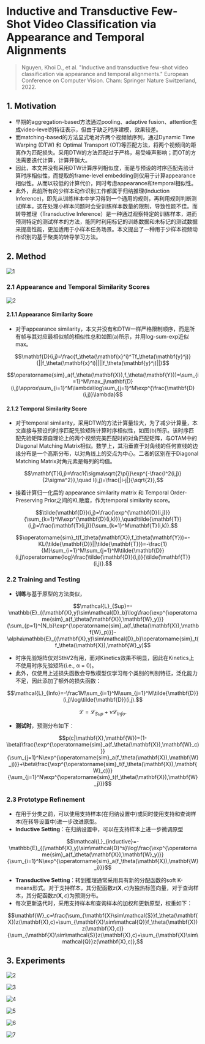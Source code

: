 # Inductive and Transductive Few-Shot Video Classification via Appearance and Temporal Alignments

> Nguyen, Khoi D., et al. "Inductive and transductive few-shot video classification via appearance and temporal alignments." European Conference on Computer Vision. Cham: Springer Nature Switzerland, 2022.

## 1. Motivation

- 早期的aggregation-based方法通过pooling、adaptive fusion、attention生成video-level的特征表示，但由于缺乏时序建模，效果较差。
- 而matching-based的方法显式地对齐两个视频帧序列，通过Dynamic Time Warping (DTW)  和 Optimal Transport (OT)等匹配方法，将两个视频间的距离作为匹配损失。采用DTW的方法匹配过于严格，易受噪声影响；而OT的方法需要迭代计算，计算开销大。
- 因此，本文并没有采用DTW计算序列相似度，而是与预设的时序匹配先验计算时序相似性，而提取的frame-level embedding则仅用于计算appearance相似性。从而以较低的计算代价，同时考虑appearance和temporal相似性。
- 此外，此前所有的少样本动作识别工作都属于归纳推理(Induction Inference)，即先从训练样本中学习得到一个通用的规则，再利用规则判断测试样本，这在处理小样本问题时会受训练样本数量的限制，导致性能不佳。而转导推理（Transductive Inference）是一种通过观察特定的训练样本，进而预测特定的测试样本的方法，能同时利用标记的训练数据和未标记的测试数据来提高性能，更加适用于小样本任务场景。本文提出了一种用于少样本视频动作识别的基于聚类的转导学习方法。

## 2. Method

![1](https://raw.githubusercontent.com/bobochow/blog_img/main/img/fsvc-ata1.png)

### 2.1 Appearance and Temporal Similarity Scores

![2](https://raw.githubusercontent.com/bobochow/blog_img/main/img/fsvc-ata.png)

#### 2.1.1 Appearance Similarity Score

- 对于appearance similarity，本文并没有和DTW一样严格限制顺序，而是所有帧与其对应最相似帧的相似性总和如图(a)所示，并用log-sum-exp近似max。

$$\mathbf{D}(i,j)=\frac{f_\theta(\mathbf{x}^i)^Tf_\theta(\mathbf{y}^j)}{||f_\theta(\mathbf{x}^i)||||f_\theta(\mathbf{y}^j)||}$$

$$\operatorname{sim}_a(f_\theta(\mathbf{X}),f_\theta(\mathbf{Y}))=\sum_{i=1}^M\max_j\mathbf{D}(i,j)\approx\sum_{i=1}^M\lambda\log\sum_{j=1}^M\exp^{\frac{\mathbf{D}(i,j)}\lambda}$$

#### 2.1.2 Temporal Similarity Score

- 对于temporal similarity，采用DTW的方法计算量较大，为了减少计算量，本文直接与预设的时序匹配先验矩阵计算时序相似性，如图(b)所示。该时序匹配先验矩阵源自理论上的两个视频完美匹配时的对角匹配矩阵，与OTAM中的Diagonal Matching Matrix相似。数学上，其沿垂直于对角线的任何直线的边缘分布是一个高斯分布，以对角线上的交点为中心。二者的区别在于Diagonal Matching Matrix对角元素是每列的均值。

$$\mathbf{T}(i,j)=\frac1{\sigma\sqrt{2\pi}}\exp^{-\frac{l^2(i,j)}{2\sigma^2}},\quad l(i,j)=\frac{|i-j|}{\sqrt{2}},$$

- 接着计算归一化后的 appearance similarity matrix 和 Temporal Order-Preserving Prior之间的KL散度，作为temporal similarity score。

$$\tilde{\mathbf{D}}(i,j)=\frac{\exp^{\mathbf{D}(i,j)}}{\sum_{k=1}^M\exp^{\mathbf{D}(i,k)}},\quad\tilde{\mathbf{T}}(i,j)=\frac{\mathbf{T}(i,j)}{\sum_{k=1}^M\mathbf{T}(i,k)}.$$

$$\operatorname{sim}_t(f_\theta(\mathbf{X}),f_\theta(\mathbf{Y}))=-KL(\tilde{\mathbf{D}}||\tilde{\mathbf{T}})=-\frac{1}{M}\sum_{i=1}^M\sum_{j=1}^M\tilde{\mathbf{D}}(i,j)\operatorname{log}\frac{\tilde{\mathbf{D}}(i,j)}{\tilde{\mathbf{T}}(i,j)}.$$

### 2.2 Training and Testing

- **训练**与基于原型的方法类似，

$$\mathcal{L}_{Sup}=-\mathbb{E}_{(\mathbf{X},y)\sim\mathcal{D}_b}\log\frac{\exp^{\operatorname{sim}_a(f_\theta(\mathbf{X}),\mathbf{W}_y)}}{\sum_{p=1}^{N_b}\exp^{\operatorname{sim}_a(f_\theta(\mathbf{X}),\mathbf{W}_p)}}-\alpha\mathbb{E}_{(\mathbf{X},y)\sim\mathcal{D}_b}\operatorname{sim}_t(f_\theta(\mathbf{X}),\mathbf{W}_y)$$

- 时序先验矩阵仅对SthV2有用，而对Kinetics效果不明显，因此在Kinetics上不使用时序先验矩阵(i.e., α = 0)。
- 此外，仅使用上述损失函数会导致模型仅学习每个类别的判别特征，泛化能力不足，因此添加了额外的损失函数：

$$\mathcal{L}_{Info}=-\frac1M\sum_{i=1}^M\sum_{j=1}^M\tilde{\mathbf{D}}(i,j)\log\tilde{\mathbf{D}}(i,j).$$

$$\mathcal{L}=\mathcal{L}_{Sup}+\nu\mathcal{L}_{Info}.$$

- **测试时**，预测分布如下：

$$p(c|\mathbf{X},\mathbf{W})=(1-\beta)\frac{\exp^{\operatorname{sim}_a(f_\theta(\mathbf{X}),\mathbf{W}_c)}}{\sum_{j=1}^N\exp^{\operatorname{sim}_a(f_\theta(\mathbf{X}),\mathbf{W}_j)}}+\beta\frac{\exp^{\operatorname{sim}_t(f_\theta(\mathbf{X}),\mathbf{W}_c)}}{\sum_{j=1}^N\exp^{\operatorname{sim}_t(f_\theta(\mathbf{X}),\mathbf{W}_j)}}$$

### 2.3 Prototype Refinement

- 在用于分类之前，可以使用支持样本(在归纳设置中)或同时使用支持和查询样本(在转导设置中)进一步改进原型。
- **Inductive Setting**：在归纳设置中，可以在支持样本上进一步微调原型

$$\mathcal{L}_{inductive}=-\mathbb{E}_{(\mathbf{X},y)\sim\mathcal{D}^s}\log\frac{\exp^{\operatorname{sim}_a(f_\theta(\mathbf{X}),\mathbf{W}_y)}}{\sum_{i=1}^N\exp^{\operatorname{sim}_a(f_\theta(\mathbf{X}),\mathbf{W}_i)}}$$

- **Transductive Setting**：转到推理通常采用具有新的分配函数的soft K-means形式。对于支持样本，其分配函数$z(\mathbf{X},c)$为独热标签向量，对于查询样本，其分配函数$z(\mathbf{X},c)$为预测分布。
- 每次更新迭代时，采用支持样本和查询样本的加权和更新原型，权重如下：

$$\mathbf{W}_c=\frac{\sum_{\mathbf{X}\sim\mathcal{S}}f_\theta(\mathbf{X})z(\mathbf{X},c)+\sum_{\mathbf{X}\sim\mathcal{Q}}f_\theta(\mathbf{X})z(\mathbf{X},c)}{\sum_{\mathbf{X}\sim\mathcal{S}}z(\mathbf{X},c)+\sum_{\mathbf{X}\sim\mathcal{Q}}z(\mathbf{X},c)},$$

## 3. Experiments

![2](https://raw.githubusercontent.com/bobochow/blog_img/main/img/fsvc-ata2.png)

![3](https://raw.githubusercontent.com/bobochow/blog_img/main/img/fsvc-ata3.png)

![4](https://raw.githubusercontent.com/bobochow/blog_img/main/img/fsvc-ata4.png)

![5](https://raw.githubusercontent.com/bobochow/blog_img/main/img/fsvc-ata5.png)

![6](https://raw.githubusercontent.com/bobochow/blog_img/main/img/fsvc-ata6.png)

![7](https://raw.githubusercontent.com/bobochow/blog_img/main/img/fsvc-ata7.png)
